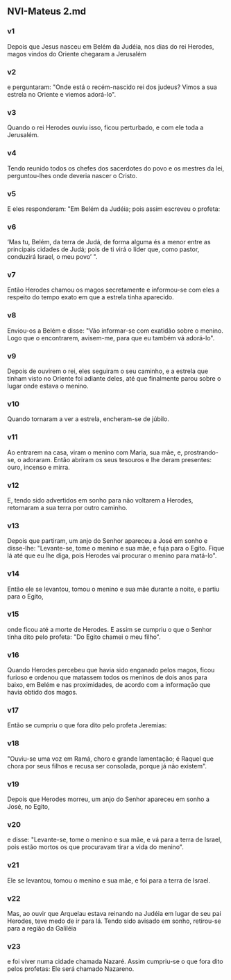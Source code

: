 ## NVI-Mateus 2.md
### v1
 Depois que Jesus nasceu em Belém da Judéia, nos dias do rei Herodes, magos vindos do Oriente chegaram a Jerusalém
### v2
 e perguntaram: "Onde está o recém-nascido rei dos judeus? Vimos a sua estrela no Oriente e viemos adorá-lo".
### v3
 Quando o rei Herodes ouviu isso, ficou perturbado, e com ele toda a Jerusalém.
### v4
 Tendo reunido todos os chefes dos sacerdotes do povo e os mestres da lei, perguntou-lhes onde deveria nascer o Cristo.
### v5
 E eles responderam: "Em Belém da Judéia; pois assim escreveu o profeta:
### v6
 ‘Mas tu, Belém, da terra de Judá, de forma alguma és a menor entre as principais cidades de Judá; pois de ti virá o líder que, como pastor, conduzirá Israel, o meu povo’ ".
### v7
 Então Herodes chamou os magos secretamente e informou-se com eles a respeito do tempo exato em que a estrela tinha aparecido.
### v8
 Enviou-os a Belém e disse: "Vão informar-se com exatidão sobre o menino. Logo que o encontrarem, avisem-me, para que eu também vá adorá-lo".
### v9
 Depois de ouvirem o rei, eles seguiram o seu caminho, e a estrela que tinham visto no Oriente foi adiante deles, até que finalmente parou sobre o lugar onde estava o menino.
### v10
 Quando tornaram a ver a estrela, encheram-se de júbilo.
### v11
 Ao entrarem na casa, viram o menino com Maria, sua mãe, e, prostrando-se, o adoraram. Então abriram os seus tesouros e lhe deram presentes: ouro, incenso e mirra.
### v12
 E, tendo sido advertidos em sonho para não voltarem a Herodes, retornaram a sua terra por outro caminho.
### v13
 Depois que partiram, um anjo do Senhor apareceu a José em sonho e disse-lhe: "Levante-se, tome o menino e sua mãe, e fuja para o Egito. Fique lá até que eu lhe diga, pois Herodes vai procurar o menino para matá-lo".
### v14
 Então ele se levantou, tomou o menino e sua mãe durante a noite, e partiu para o Egito,
### v15
 onde ficou até a morte de Herodes. E assim se cumpriu o que o Senhor tinha dito pelo profeta: "Do Egito chamei o meu filho".
### v16
 Quando Herodes percebeu que havia sido enganado pelos magos, ficou furioso e ordenou que matassem todos os meninos de dois anos para baixo, em Belém e nas proximidades, de acordo com a informação que havia obtido dos magos.
### v17
 Então se cumpriu o que fora dito pelo profeta Jeremias:
### v18
 "Ouviu-se uma voz em Ramá, choro e grande lamentação; é Raquel que chora por seus filhos e recusa ser consolada, porque já não existem".
### v19
 Depois que Herodes morreu, um anjo do Senhor apareceu em sonho a José, no Egito,
### v20
 e disse: "Levante-se, tome o menino e sua mãe, e vá para a terra de Israel, pois estão mortos os que procuravam tirar a vida do menino".
### v21
 Ele se levantou, tomou o menino e sua mãe, e foi para a terra de Israel.
### v22
 Mas, ao ouvir que Arquelau estava reinando na Judéia em lugar de seu pai Herodes, teve medo de ir para lá. Tendo sido avisado em sonho, retirou-se para a região da Galiléia
### v23
 e foi viver numa cidade chamada Nazaré. Assim cumpriu-se o que fora dito pelos profetas: Ele será chamado Nazareno.
